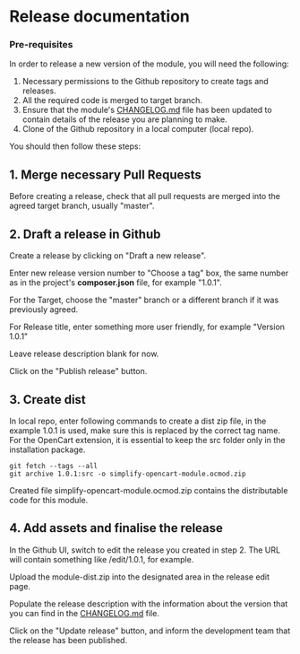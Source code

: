 # Release documentation

### Pre-requisites
In order to release a new version of the module, you will need the following:

1. Necessary permissions to the Github repository to create tags and releases.
2. All the required code is merged to target branch.
3. Ensure that the module's [CHANGELOG.md](CHANGELOG.md) file has been updated to contain details of the release you are planning to make.
4. Clone of the Github repository in a local computer (local repo).

You should then follow these steps:

## 1. Merge necessary Pull Requests
Before creating a release, check that all pull requests are merged into the agreed target branch, usually "master".

## 2. Draft a release in Github
Create a release by clicking on "Draft a new release".

Enter new release version number to "Choose a tag" box, the same number as in the project's **composer.json** file, for example "1.0.1".

For the Target, choose the "master" branch or a different branch if it was previously agreed.

For Release title, enter something more user friendly, for example "Version 1.0.1"

Leave release description blank for now.

Click on the "Publish release" button.

## 3. Create dist
In local repo, enter following commands to create a dist zip file, in the example 1.0.1 is used, make sure this is replaced by the correct tag name. 
For the OpenCart extension, it is essential to keep the src folder only in the installation package.

```
git fetch --tags --all
git archive 1.0.1:src -o simplify-opencart-module.ocmod.zip
```

Created file simplify-opencart-module.ocmod.zip contains the distributable code for this module.

## 4. Add assets and finalise the release
In the Github UI, switch to edit the release you created in step 2. The URL will contain something like /edit/1.0.1, for example.

Upload the module-dist.zip into the designated area in the release edit page.

Populate the release description with the information about the version that you can find in the [CHANGELOG.md](CHANGELOG.md) file.

Click on the "Update release" button, and inform the development team that the release has been published.

